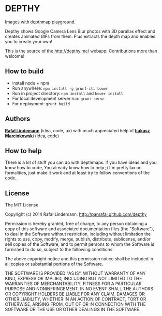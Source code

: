 DEPTHY
======

Images with depthmap playground.

Depthy shows Google Camera Lens Blur photos with 3D parallax effect and creates animated GIFs from them. Plus extracts the depth map and enables you to create your own!

This is the source of the http://depthy.me/ webapp. Contributions more than welcome!

## How to build

- Install node + npm
- Run anywhere: `npm install -g grunt-cli bower`
- Run in project directory: `npm install` and `bower install`
- For local development server run: `grunt serve`
- For deployment: `grunt build`

## Authors

**[Rafał Lindemann](http://www.stamina.pl/)** (idea, code, ux) with much appreciated help of
**[Łukasz Marcinkowski](http://th7.org/)** (idea, code)

## How to help

There is a lot of stuff you can do with depthmaps. If you have ideas and you know how to code,
You already know how to help ;) I'm pretty lax on formalities, just make it work and at least 
try to follow conventions of the code...

## License

The MIT License

Copyright (c) 2014 Rafał Lindemann. http://panrafal.github.com/depthy

Permission is hereby granted, free of charge, to any person obtaining a copy
of this software and associated documentation files (the "Software"), to deal
in the Software without restriction, including without limitation the rights
to use, copy, modify, merge, publish, distribute, sublicense, and/or sell
copies of the Software, and to permit persons to whom the Software is
furnished to do so, subject to the following conditions:

The above copyright notice and this permission notice shall be included in
all copies or substantial portions of the Software.

THE SOFTWARE IS PROVIDED "AS IS", WITHOUT WARRANTY OF ANY KIND, EXPRESS OR
IMPLIED, INCLUDING BUT NOT LIMITED TO THE WARRANTIES OF MERCHANTABILITY,
FITNESS FOR A PARTICULAR PURPOSE AND NONINFRINGEMENT. IN NO EVENT SHALL THE
AUTHORS OR COPYRIGHT HOLDERS BE LIABLE FOR ANY CLAIM, DAMAGES OR OTHER
LIABILITY, WHETHER IN AN ACTION OF CONTRACT, TORT OR OTHERWISE, ARISING FROM,
OUT OF OR IN CONNECTION WITH THE SOFTWARE OR THE USE OR OTHER DEALINGS IN
THE SOFTWARE.

